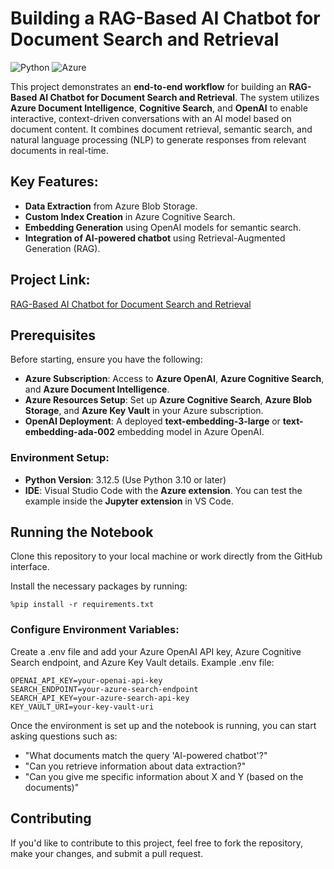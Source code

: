 # Building a RAG-Based AI Chatbot for Document Search and Retrieval
![Python](https://img.shields.io/badge/python-3.12.5-purple?logo=python&style=plastic)
![Azure](https://img.shields.io/badge/Azure-blue?logo=Azure&style=plastic)

This project demonstrates an **end-to-end workflow** for building an **RAG-Based AI Chatbot for Document Search and Retrieval**. The system utilizes **Azure Document Intelligence**, **Cognitive Search**, and **OpenAI** to enable interactive, context-driven conversations with an AI model based on document content. It combines document retrieval, semantic search, and natural language processing (NLP) to generate responses from relevant documents in real-time.

## Key Features:

- **Data Extraction** from Azure Blob Storage.
- **Custom Index Creation** in Azure Cognitive Search.
- **Embedding Generation** using OpenAI models for semantic search.
- **Integration of AI-powered chatbot** using Retrieval-Augmented Generation (RAG).

## Project Link:

[RAG-Based AI Chatbot for Document Search and Retrieval](https://github.com/datalex42/Azure-Data-Projects/blob/18839565b90d05d3d1a7d298e4165c75a26bac94/RAG-Based%20AI%20Chatbot/RAG-Based%20AI%20Chatbot_Workflow.ipynb)

## Prerequisites

Before starting, ensure you have the following:

- **Azure Subscription**: Access to **Azure OpenAI**, **Azure Cognitive Search**, and **Azure Document Intelligence**.
- **Azure Resources Setup**: Set up **Azure Cognitive Search**, **Azure Blob Storage**, and **Azure Key Vault** in your Azure subscription.
- **OpenAI Deployment**: A deployed **text-embedding-3-large** or **text-embedding-ada-002** embedding model in Azure OpenAI.

### Environment Setup:
- **Python Version**: 3.12.5 (Use Python 3.10 or later)
- **IDE**: Visual Studio Code with the **Azure extension**. You can test the example inside the **Jupyter extension** in VS Code.


## Running the Notebook
Clone this repository to your local machine or work directly from the GitHub interface.

Install the necessary packages by running:

```
%pip install -r requirements.txt
```

### Configure Environment Variables:

Create a .env file and add your Azure OpenAI API key, Azure Cognitive Search endpoint, and Azure Key Vault details. Example .env file:

```
OPENAI_API_KEY=your-openai-api-key
SEARCH_ENDPOINT=your-azure-search-endpoint
SEARCH_API_KEY=your-azure-search-api-key
KEY_VAULT_URI=your-key-vault-uri
```
Once the environment is set up and the notebook is running, you can start asking questions such as:

- "What documents match the query 'AI-powered chatbot'?"
- "Can you retrieve information about data extraction?"
- "Can you give me specific information about X and Y (based on the documents)"

## Contributing
If you'd like to contribute to this project, feel free to fork the repository, make your changes, and submit a pull request.
